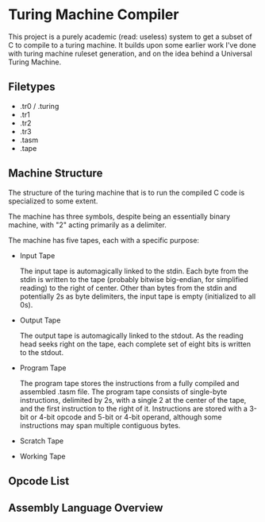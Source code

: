 # Turing Machine Compiler

This project is a purely academic (read: useless) system to get a subset of C to compile to a turing machine. It builds upon some earlier work I've done with turing machine ruleset generation, and on the idea behind a Universal Turing Machine.

## Filetypes

* .tr0 / .turing
* .tr1
* .tr2
* .tr3
* .tasm
* .tape

## Machine Structure

The structure of the turing machine that is to run the compiled C code is specialized to some extent.

The machine has three symbols, despite being an essentially binary machine, with "2" acting primarily as a delimiter.

The machine has five tapes, each with a specific purpose:

* Input Tape

    The input tape is automagically linked to the stdin. Each byte from the stdin is written to the tape (probably bitwise big-endian, for simplified reading) to the right of center. Other than bytes from the stdin and potentially 2s as byte delimiters, the input tape is empty (initialized to all 0s).

* Output Tape

    The output tape is automagically linked to the stdout. As the reading head seeks right on the tape, each complete set of eight bits is written to the stdout.

* Program Tape

    The program tape stores the instructions from a fully compiled and assembled .tasm file. The program tape consists of single-byte instructions, delimited by 2s, with a single 2 at the center of the tape, and the first instruction to the right of it. Instructions are stored with a 3-bit or 4-bit opcode and 5-bit or 4-bit operand, although some instructions may span multiple contiguous bytes.

* Scratch Tape
* Working Tape

## Opcode List

## Assembly Language Overview
